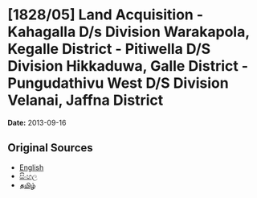 # [1828/05] Land Acquisition -Kahagalla D/s Division Warakapola, Kegalle District - Pitiwella D/S Division Hikkaduwa, Galle District - Pungudathivu West D/S Division Velanai, Jaffna District

**Date:** 2013-09-16

## Original Sources

- [English](https://documents.gov.lk/view/extra-gazettes/2013/9/1828-05_E.pdf)
- [සිංහල](https://documents.gov.lk/view/extra-gazettes/2013/9/1828-05_S.pdf)
- [தமிழ்](https://documents.gov.lk/view/extra-gazettes/2013/9/1828-05_T.pdf)
